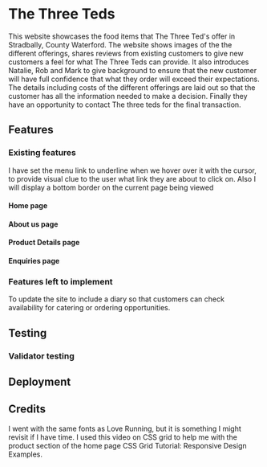 # The Three Teds

This website showcases the food items that The Three Ted's offer in Stradbally, County Waterford.  The website shows images of the the different offerings, shares reviews from existing customers to give new customers a feel for what The Three Teds can provide.  It also introduces Natalie, Rob and Mark to give background to ensure that the new customer will have full confidence that what they order will exceed their expectations. The details including costs of the different offerings are laid out so that the customer has all the information needed to make a decision. Finally they have an opportunity to contact The three teds for the final transaction.

## Features

### Existing features
I have set the menu link to underline when we hover over it with the cursor, to provide visual clue to the user what link they are about to click on. Also I will display a bottom border on the current page being viewed
#### Home page

#### About us page

#### Product Details page

#### Enquiries page

### Features left to implement
To update the site to include a diary so that customers can check availability for catering or ordering opportunities.

## Testing

### Validator testing

## Deployment

## Credits
I went with the same fonts as Love Running, but it is something I might revisit if I have time.
I used this video on CSS grid to help me with the product section of the home page CSS Grid Tutorial: Responsive Design Examples.
